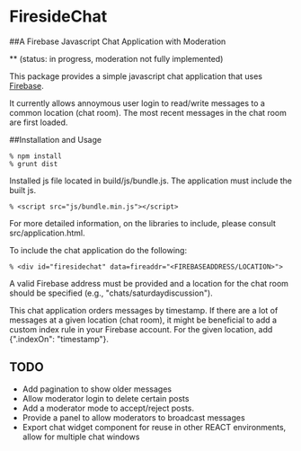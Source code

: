 # FiresideChat 

##A Firebase Javascript Chat Application with Moderation

** (status: in progress, moderation not fully implemented)

This package provides a simple javascript chat application that uses [Firebase](https://www.firebase.com/).

It currently allows annoymous user login to read/write messages to a common location (chat room).  The most recent messages in the chat room are first loaded.


##Installation and Usage

    % npm install
    % grunt dist

Installed js file located in build/js/bundle.js.  The application must include the built js.

    % <script src="js/bundle.min.js"></script>

For more detailed information, on the libraries to include, please consult src/application.html.

To include the chat application do the following:

    % <div id="firesidechat" data=fireaddr="<FIREBASEADDRESS/LOCATION>">

A valid Firebase address must be provided and a location for the chat room should be specified (e.g., "chats/saturdaydiscussion").

This chat application orders messages by timestamp.  If there are a lot of messages at a given location (chat room), it might be beneficial to add a custom index rule in your Firebase account.  For the given location, add {".indexOn": "timestamp"}.


## TODO

* Add pagination to show older messages
* Allow moderator login to delete certain posts
* Add a moderator mode to accept/reject posts.
* Provide a panel to allow moderators to broadcast messages
* Export chat widget component for reuse in other REACT environments, allow for multiple chat windows
